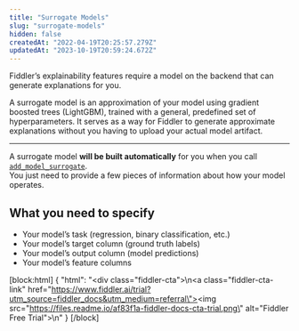 ```yaml
---
title: "Surrogate Models"
slug: "surrogate-models"
hidden: false
createdAt: "2022-04-19T20:25:57.279Z"
updatedAt: "2023-10-19T20:59:24.672Z"
---
```

Fiddler’s explainability features require a model on the backend that can generate explanations for you.

A surrogate model is an approximation of your model using gradient boosted trees (LightGBM), trained with a general, predefined set of hyperparameters. It serves as a way for Fiddler to generate approximate explanations without you having to upload your actual model artifact.

***



A surrogate model **will be built automatically** for you when you call  [`add_model_surrogate`](/reference/clientadd_model_surrogate).  
You just need to provide a few pieces of information about how your model operates.

## What you need to specify

- Your model’s task (regression, binary classification, etc.)
- Your model’s target column (ground truth labels)
- Your model’s output column (model predictions)
- Your model’s feature columns



[block:html]
{
  "html": "<div class=\"fiddler-cta\">\n<a class=\"fiddler-cta-link\" href=\"https://www.fiddler.ai/trial?utm_source=fiddler_docs&utm_medium=referral\"><img src=\"https://files.readme.io/af83f1a-fiddler-docs-cta-trial.png\" alt=\"Fiddler Free Trial\"></a>\n</div>"
}
[/block]